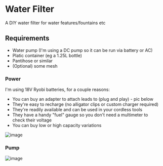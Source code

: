 # Water Filter
A DIY water filter for water features/fountains etc


## Requirements

- Water pump (I'm using a DC pump so it can be run via battery or AC)
- Platic container (eg a 1.25L bottle)
- Pantihose or similar
- (Optional) some mesh


### Power

I'm using 18V Ryobi batteries, for a couple reasons:
- You can buy an adapter to attach leads to (plug and play) - pic below
- They're easy to recharge (no alligator clips or custom charger required)
- They're readily available and can be used in your cordless tools
- They have a handy "fuel" gauge so you don't need a multimeter to check their voltage
- You can buy low or high capacity variations

![image](https://user-images.githubusercontent.com/38451588/151547161-c86d6e4b-1420-486f-ae8e-ef749639f5b1.png)



### Pump 

![image](https://user-images.githubusercontent.com/38451588/151546939-db17e221-0190-456d-8a22-4dae99e8cfc4.png)


